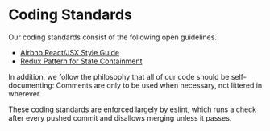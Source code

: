 # Coding Standards

Our coding standards consist of the following open guidelines.

- [Airbnb React/JSX Style Guide](https://airbnb.io/javascript/react/)
- [Redux Pattern for State Containment](https://redux.js.org/)


In addition, we follow the philosophy that all of our code should be
self-documenting: Comments are only to be used when necessary, not littered
in wherever.

These coding standards are enforced largely by eslint, which runs a check
after every pushed commit and disallows merging unless it passes.
